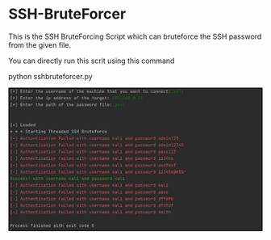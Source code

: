# SSH-BruteForcer

This is the SSH BruteForcing Script which can bruteforce the SSH password from the given file.

You can directly run this scrit using this command

python sshbruteforcer.py

![](images/image1.png)
